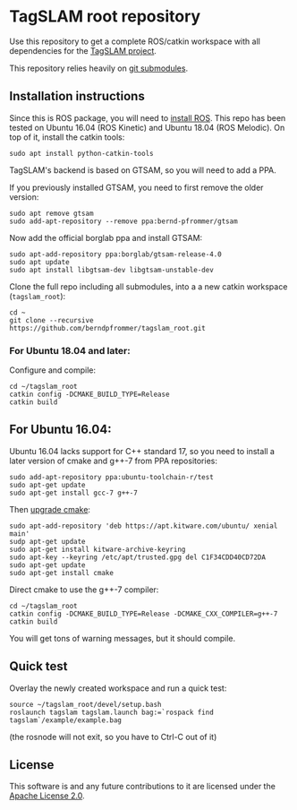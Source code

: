 # TagSLAM root repository

Use this repository to get a complete ROS/catkin workspace with all
dependencies for the [TagSLAM project](https://berndpfrommer.github.io/tagslam_web).

This repository relies heavily on [git submodules](https:www.vogella.com/tutorials/GitSubmodules/article.html).

## Installation instructions

Since this is ROS package, you will need
to [install ROS](http://wiki.ros.org/Installation/Ubuntu). This repo
has been tested on Ubuntu 16.04 (ROS Kinetic) and Ubuntu 18.04 (ROS
Melodic). On top of it, install the catkin tools:

    sudo apt install python-catkin-tools

TagSLAM's backend is based on GTSAM, so you will need to add a PPA.

If you previously installed GTSAM, you need to first remove the older version:

    sudo apt remove gtsam
    sudo add-apt-repository --remove ppa:bernd-pfrommer/gtsam

Now add the official borglab ppa and install GTSAM:

    sudo apt-add-repository ppa:borglab/gtsam-release-4.0
    sudo apt update
    sudo apt install libgtsam-dev libgtsam-unstable-dev

Clone the full repo including all submodules, into a a new catkin
workspace (``tagslam_root``):

    cd ~
    git clone --recursive https://github.com/berndpfrommer/tagslam_root.git

### For Ubuntu 18.04 and later:
Configure and compile:

    cd ~/tagslam_root
    catkin config -DCMAKE_BUILD_TYPE=Release
    catkin build

## For Ubuntu 16.04:
Ubuntu 16.04 lacks support for C++ standard 17, so you need to install
a later version of cmake and g++-7 from PPA repositories:

    sudo add-apt-repository ppa:ubuntu-toolchain-r/test
    sudo apt-get update
    sudo apt-get install gcc-7 g++-7

Then [upgrade cmake](https://askubuntu.com/questions/952429/is-there-a-good-ppa-for-cmake-backports):

    sudo apt-add-repository 'deb https://apt.kitware.com/ubuntu/ xenial main'
    sudp apt-get update
    sudo apt-get install kitware-archive-keyring
    sudo apt-key --keyring /etc/apt/trusted.gpg del C1F34CDD40CD72DA
    sudo apt-get update
    sudo apt-get install cmake

Direct cmake to use the g++-7 compiler:

    cd ~/tagslam_root
    catkin config -DCMAKE_BUILD_TYPE=Release -DCMAKE_CXX_COMPILER=g++-7
    catkin build

You will get tons of warning messages, but it should compile.

## Quick test

Overlay the newly created workspace and run a quick test:

    source ~/tagslam_root/devel/setup.bash
    roslaunch tagslam tagslam.launch bag:=`rospack find tagslam`/example/example.bag

(the rosnode will not exit, so you have to Ctrl-C out of it)

## License

This software is and any future contributions to it are licensed under
the [Apache License 2.0](LICENSE).
